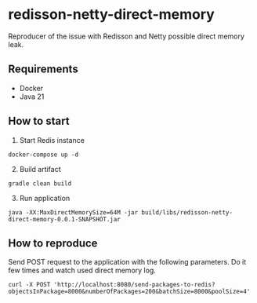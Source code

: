 # redisson-netty-direct-memory
Reproducer of the issue with Redisson and Netty possible direct memory leak.

## Requirements
- Docker
- Java 21

## How to start
1. Start Redis instance
```shell
docker-compose up -d
```
2. Build artifact 
```shell
gradle clean build
```
3. Run application 
```shell
java -XX:MaxDirectMemorySize=64M -jar build/libs/redisson-netty-direct-memory-0.0.1-SNAPSHOT.jar
```

## How to reproduce
Send POST request to the application with the following parameters. Do it few times and watch used direct memory log.
```shell
curl -X POST 'http://localhost:8080/send-packages-to-redis?objectsInPackage=8000&numberOfPackages=200&batchSize=8000&poolSize=4'
```
